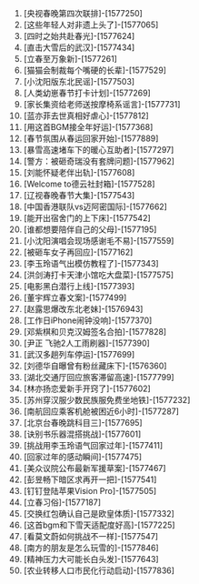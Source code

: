 
1. [央视春晚第四次联排]-[1577250]
1. [这些年轻人对非遗上头了]-[1577065]
1. [四时之始共赴春光]-[1577624]
1. [直击大雪后的武汉]-[1577434]
1. [立春至万象新]-[1577261]
1. [猫猫会制裁每个嘴硬的长辈]-[1577529]
1. [小沈阳版东北民谣]-[1577503]
1. [人类幼崽春节打卡计划]-[1577269]
1. [家长集资给老师送按摩椅系谣言]-[1577731]
1. [蓝亦菲去世真相好虐心]-[1577812]
1. [用这首BGM接全年好运]-[1577368]
1. [春节氛围从春运回家开始]-[1577889]
1. [暴雪高速堵车下的暖心互助者]-[1577297]
1. [警方：被砸奇瑞没有套牌问题]-[1577962]
1. [刘能怀疑老伴出轨]-[1577608]
1. [Welcome to德云社封箱]-[1577528]
1. [辽视春晚春节大集]-[1577543]
1. [中国香港联队vs迈阿密国际]-[1577662]
1. [能开出宿舍门的上下床]-[1577542]
1. [谁都想要陪伴自己的父母]-[1577195]
1. [小沈阳演唱会现场感谢毛不易]-[1577559]
1. [被砸车女子再回应]-[1577162]
1. [李玉玲语气出模仿教程了]-[1577343]
1. [洪剑涛打卡天津小馆吃大盘菜]-[1577575]
1. [电影黑白潜行上线]-[1577393]
1. [董宇辉立春文案]-[1577499]
1. [赵露思爆改东北老妹]-[1576943]
1. [工作日iPhone闹钟没响]-[1577370]
1. [邓紫棋和贝克汉姆签名合拍]-[1577828]
1. [尹正 飞驰2人工雨刷器]-[1577390]
1. [武汉多趟列车停运]-[1577699]
1. [刘德华自曝曾有粉丝藏床下]-[1576360]
1. [湖北交通厅回应旅客滞留高速]-[1577799]
1. [林亦扬恋爱新手开窍了]-[1577602]
1. [苏州穿汉服少数民族服免费坐地铁]-[1577232]
1. [南航回应乘客机舱被困近6小时]-[1577287]
1. [北京台春晚跳科目三]-[1577695]
1. [诀别书乐器混搭挑战]-[1577601]
1. [挑战用李玉玲语气回家过年]-[1577411]
1. [回家过年的感动瞬间]-[1577475]
1. [美众议院公布最新军援草案]-[1577467]
1. [彭昱畅下暗区求再开一把]-[1577541]
1. [钉钉登陆苹果Vision Pro]-[1577505]
1. [立春习俗]-[1577187]
1. [交换红包确认自己是欧皇体质]-[1577332]
1. [这首bgm和下雪天适配度好高]-[1577225]
1. [看莫文蔚如何挑战不一样]-[1577547]
1. [南方的朋友是怎么玩雪的]-[1577846]
1. [精神压力大可能长白头发]-[1577643]
1. [农业转移人口市民化行动启动]-[1577836]